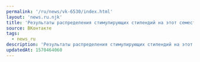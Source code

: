 ```yaml
---
permalink: '/ru/news/vk-6530/index.html'
layout: 'news.ru.njk'
title: 'Результаты распределения стимулирующих стипендий на этот семестр. Все вопросы о результатах'
source: ВКонтакте
tags:
  - news_ru
description: 'Результаты распределения стимулирующих стипендий на этот семестр. Все вопросы о результатах…'
updatedAt: 1570464060
---
```

